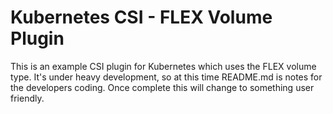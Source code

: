 # Kubernetes CSI - FLEX Volume Plugin

This is an example CSI plugin for Kubernetes which uses the FLEX volume type.  It's under heavy development, so at this time README.md is notes for the developers coding.  Once complete this will change to something user friendly.





